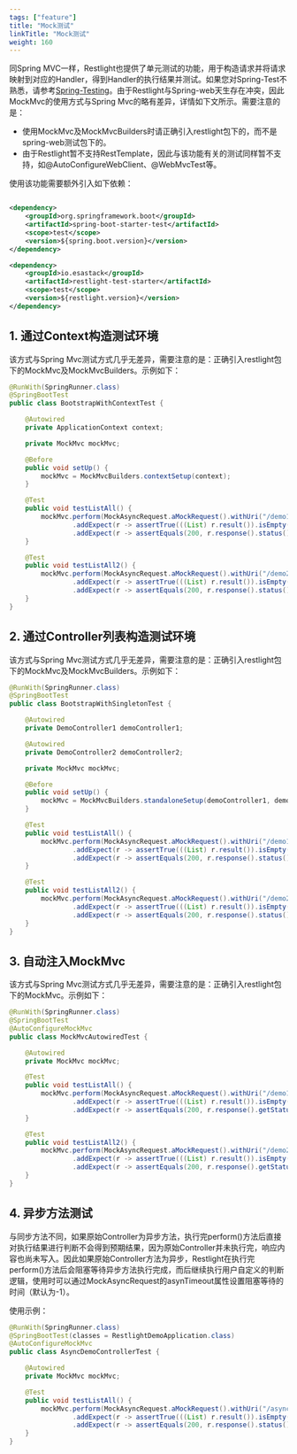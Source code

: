 ```yaml
---
tags: ["feature"]
title: "Mock测试"
linkTitle: "Mock测试"
weight: 160
---
```


同Spring MVC一样，Restlight也提供了单元测试的功能，用于构造请求并将请求映射到对应的Handler，得到Handler的执行结果并测试。如果您对Spring-Test不熟悉，请参考[Spring-Testing](https://docs.spring.io/spring/docs/5.1.3.RELEASE/spring-framework-reference/testing.html#testing)。由于Restlight与Spring-web天生存在冲突，因此MockMvc的使用方式与Spring Mvc的略有差异，详情如下文所示。需要注意的是：
- 使用MockMvc及MockMvcBuilders时请正确引入restlight包下的，而不是spring-web测试包下的。
- 由于Restlight暂不支持RestTemplate，因此与该功能有关的测试同样暂不支持，如@AutoConfigureWebClient、@WebMvcTest等。

使用该功能需要额外引入如下依赖：
```xml

<dependency>
    <groupId>org.springframework.boot</groupId>
    <artifactId>spring-boot-starter-test</artifactId>
    <scope>test</scope>
    <version>${spring.boot.version}</version>
</dependency>

<dependency>
    <groupId>io.esastack</groupId>
    <artifactId>restlight-test-starter</artifactId>
    <scope>test</scope>
    <version>${restlight.version}</version>
</dependency>
```


## 1. 通过Context构造测试环境
该方式与Spring Mvc测试方式几乎无差异，需要注意的是：正确引入restlight包下的MockMvc及MockMvcBuilders。示例如下：
```java
@RunWith(SpringRunner.class)
@SpringBootTest
public class BootstrapWithContextTest {

    @Autowired
    private ApplicationContext context;

    private MockMvc mockMvc;

    @Before
    public void setUp() {
        mockMvc = MockMvcBuilders.contextSetup(context);
    }

    @Test
    public void testListAll() {
        mockMvc.perform(MockAsyncRequest.aMockRequest().withUri("/demo1/list").build())
                .addExpect(r -> assertTrue(((List) r.result()).isEmpty()))
                .addExpect(r -> assertEquals(200, r.response().status()));
    }

    @Test
    public void testListAll2() {
        mockMvc.perform(MockAsyncRequest.aMockRequest().withUri("/demo2/list").build())
                .addExpect(r -> assertTrue(((List) r.result()).isEmpty()))
                .addExpect(r -> assertEquals(200, r.response().status()));
    }
}
```


## 2. 通过Controller列表构造测试环境
该方式与Spring Mvc测试方式几乎无差异，需要注意的是：正确引入restlight包下的MockMvc及MockMvcBuilders。示例如下：
```java
@RunWith(SpringRunner.class)
@SpringBootTest
public class BootstrapWithSingletonTest {

    @Autowired
    private DemoController1 demoController1;

    @Autowired
    private DemoController2 demoController2;

    private MockMvc mockMvc;

    @Before
    public void setUp() {
        mockMvc = MockMvcBuilders.standaloneSetup(demoController1, demoController2).build();
    }

    @Test
    public void testListAll() {
        mockMvc.perform(MockAsyncRequest.aMockRequest().withUri("/demo1/list").build())
                .addExpect(r -> assertTrue(((List) r.result()).isEmpty()))
                .addExpect(r -> assertEquals(200, r.response().status()));
    }

    @Test
    public void testListAll2() {
        mockMvc.perform(MockAsyncRequest.aMockRequest().withUri("/demo2/list").build())
                .addExpect(r -> assertTrue(((List) r.result()).isEmpty()))
                .addExpect(r -> assertEquals(200, r.response().status()));
    }
}
```

## 3. 自动注入MockMvc
该方式与Spring Mvc测试方式几乎无差异，需要注意的是：正确引入restlight包下的MockMvc。示例如下：
```java
@RunWith(SpringRunner.class)
@SpringBootTest
@AutoConfigureMockMvc
public class MockMvcAutowiredTest {

    @Autowired
    private MockMvc mockMvc;

    @Test
    public void testListAll() {
        mockMvc.perform(MockAsyncRequest.aMockRequest().withUri("/demo1/list").build())
                .addExpect(r -> assertTrue(((List) r.result()).isEmpty()))
                .addExpect(r -> assertEquals(200, r.response().getStatus()));
    }

    @Test
    public void testListAll2() {
        mockMvc.perform(MockAsyncRequest.aMockRequest().withUri("/demo2/list").build())
                .addExpect(r -> assertTrue(((List) r.result()).isEmpty()))
                .addExpect(r -> assertEquals(200, r.response().getStatus()));
    }
}
```

## 4. 异步方法测试
与同步方法不同，如果原始Controller为异步方法，执行完perform()方法后直接对执行结果进行判断不会得到预期结果，因为原始Controller并未执行完，响应内容也尚未写入。因此如果原始Controller方法为异步，Restlight在执行完perform()方法后会阻塞等待异步方法执行完成，而后继续执行用户自定义的判断逻辑，使用时可以通过MockAsyncRequest的asynTimeout属性设置阻塞等待的时间（默认为-1）。

使用示例：
```java
@RunWith(SpringRunner.class)
@SpringBootTest(classes = RestlightDemoApplication.class)
@AutoConfigureMockMvc
public class AsyncDemoControllerTest {

    @Autowired
    private MockMvc mockMvc;

    @Test
    public void testListAll() {
        mockMvc.perform(MockAsyncRequest.aMockRequest().withUri("/async/list").build())
                .addExpect(r -> assertTrue(((List) r.result()).isEmpty()))
                .addExpect(r -> assertEquals(200, r.response().status()));
    }
}
```


